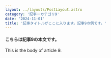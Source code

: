 ```yaml
---
layout: ../layouts/PostLayout.astro
category: '記事－カテゴリ9'
date: '2024-11-01'
title: '記事タイトルがここに入ります。記事9の例です。'
---
```


#### こちらは記事9の本文です。

This is the body of article 9.
